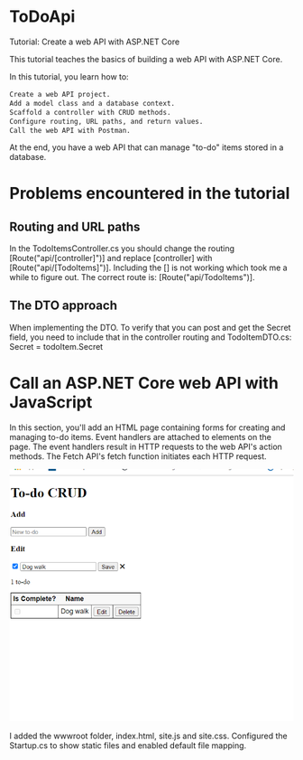 # ToDoApi
Tutorial: Create a web API with ASP.NET Core

This tutorial teaches the basics of building a web API with ASP.NET Core.

In this tutorial, you learn how to:

    Create a web API project.
    Add a model class and a database context.
    Scaffold a controller with CRUD methods.
    Configure routing, URL paths, and return values.
    Call the web API with Postman.

At the end, you have a web API that can manage "to-do" items stored in a database.

# Problems encountered in the tutorial

## Routing and URL paths
In the TodoItemsController.cs you should change the routing [Route("api/[controller]")] and replace [controller] with [Route("api/[TodoItems]")].
Including the [] is not working which took me a while to figure out. The correct route is: [Route("api/TodoItems")].

## The DTO approach
When implementing the DTO. To verify that you can post and get the Secret field, you need to include that in the controller routing and TodoItemDTO.cs: Secret = todoItem.Secret

# Call an ASP.NET Core web API with JavaScript

In this section, you'll add an HTML page containing forms for creating and managing to-do items. Event handlers are attached to elements on the page. The event handlers result in HTTP requests to the web API's action methods. The Fetch API's fetch function initiates each HTTP request.

![Image of javascript front end](https://github.com/ulfsv/ToDoApi/blob/master/2020-12-17.png)

I added the wwwroot folder, index.html, site.js and site.css. Configured the Startup.cs to show static files and enabled default file mapping.
